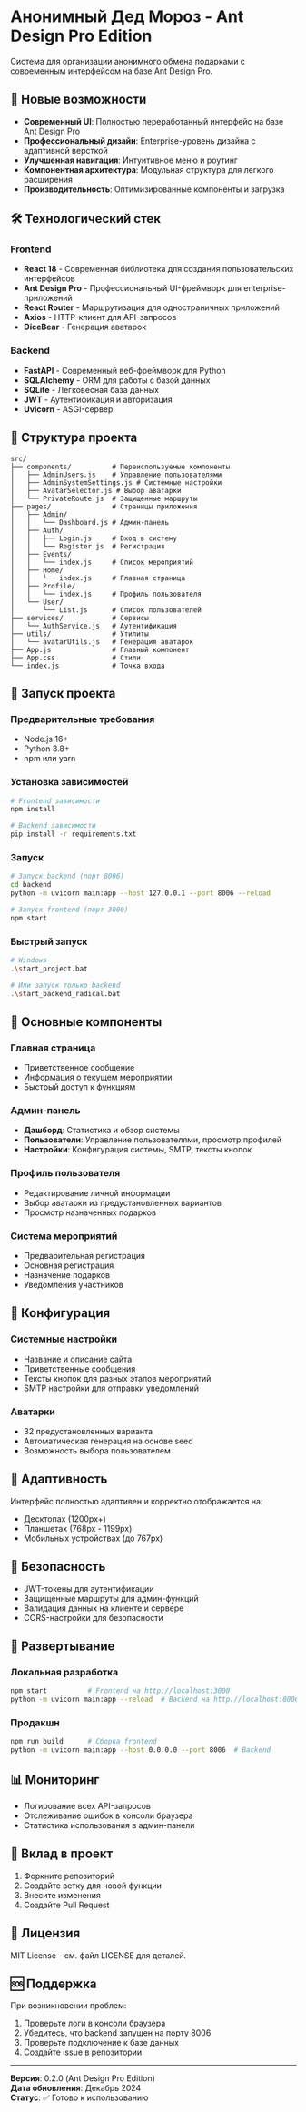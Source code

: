 # Анонимный Дед Мороз - Ant Design Pro Edition

Система для организации анонимного обмена подарками с современным интерфейсом на базе Ant Design Pro.

## 🚀 Новые возможности

- **Современный UI**: Полностью переработанный интерфейс на базе Ant Design Pro
- **Профессиональный дизайн**: Enterprise-уровень дизайна с адаптивной версткой
- **Улучшенная навигация**: Интуитивное меню и роутинг
- **Компонентная архитектура**: Модульная структура для легкого расширения
- **Производительность**: Оптимизированные компоненты и загрузка

## 🛠 Технологический стек

### Frontend
- **React 18** - Современная библиотека для создания пользовательских интерфейсов
- **Ant Design Pro** - Профессиональный UI-фреймворк для enterprise-приложений
- **React Router** - Маршрутизация для одностраничных приложений
- **Axios** - HTTP-клиент для API-запросов
- **DiceBear** - Генерация аватарок

### Backend
- **FastAPI** - Современный веб-фреймворк для Python
- **SQLAlchemy** - ORM для работы с базой данных
- **SQLite** - Легковесная база данных
- **JWT** - Аутентификация и авторизация
- **Uvicorn** - ASGI-сервер

## 📁 Структура проекта

```
src/
├── components/          # Переиспользуемые компоненты
│   ├── AdminUsers.js    # Управление пользователями
│   ├── AdminSystemSettings.js # Системные настройки
│   ├── AvatarSelector.js # Выбор аватарки
│   └── PrivateRoute.js  # Защищенные маршруты
├── pages/               # Страницы приложения
│   ├── Admin/
│   │   └── Dashboard.js # Админ-панель
│   ├── Auth/
│   │   ├── Login.js     # Вход в систему
│   │   └── Register.js  # Регистрация
│   ├── Events/
│   │   └── index.js     # Список мероприятий
│   ├── Home/
│   │   └── index.js     # Главная страница
│   ├── Profile/
│   │   └── index.js     # Профиль пользователя
│   └── User/
│       └── List.js      # Список пользователей
├── services/            # Сервисы
│   └── AuthService.js   # Аутентификация
├── utils/               # Утилиты
│   └── avatarUtils.js   # Генерация аватарок
├── App.js               # Главный компонент
├── App.css              # Стили
└── index.js             # Точка входа
```

## 🚀 Запуск проекта

### Предварительные требования
- Node.js 16+
- Python 3.8+
- npm или yarn

### Установка зависимостей

```bash
# Frontend зависимости
npm install

# Backend зависимости
pip install -r requirements.txt
```

### Запуск

```bash
# Запуск backend (порт 8006)
cd backend
python -m uvicorn main:app --host 127.0.0.1 --port 8006 --reload

# Запуск frontend (порт 3000)
npm start
```

### Быстрый запуск
```bash
# Windows
.\start_project.bat

# Или запуск только backend
.\start_backend_radical.bat
```

## 🎨 Основные компоненты

### Главная страница
- Приветственное сообщение
- Информация о текущем мероприятии
- Быстрый доступ к функциям

### Админ-панель
- **Дашборд**: Статистика и обзор системы
- **Пользователи**: Управление пользователями, просмотр профилей
- **Настройки**: Конфигурация системы, SMTP, тексты кнопок

### Профиль пользователя
- Редактирование личной информации
- Выбор аватарки из предустановленных вариантов
- Просмотр назначенных подарков

### Система мероприятий
- Предварительная регистрация
- Основная регистрация
- Назначение подарков
- Уведомления участников

## 🔧 Конфигурация

### Системные настройки
- Название и описание сайта
- Приветственные сообщения
- Тексты кнопок для разных этапов мероприятий
- SMTP настройки для отправки уведомлений

### Аватарки
- 32 предустановленных варианта
- Автоматическая генерация на основе seed
- Возможность выбора пользователем

## 📱 Адаптивность

Интерфейс полностью адаптивен и корректно отображается на:
- Десктопах (1200px+)
- Планшетах (768px - 1199px)
- Мобильных устройствах (до 767px)

## 🔐 Безопасность

- JWT-токены для аутентификации
- Защищенные маршруты для админ-функций
- Валидация данных на клиенте и сервере
- CORS-настройки для безопасности

## 🚀 Развертывание

### Локальная разработка
```bash
npm start          # Frontend на http://localhost:3000
python -m uvicorn main:app --reload  # Backend на http://localhost:8006
```

### Продакшн
```bash
npm run build      # Сборка frontend
python -m uvicorn main:app --host 0.0.0.0 --port 8006  # Backend
```

## 📊 Мониторинг

- Логирование всех API-запросов
- Отслеживание ошибок в консоли браузера
- Статистика использования в админ-панели

## 🤝 Вклад в проект

1. Форкните репозиторий
2. Создайте ветку для новой функции
3. Внесите изменения
4. Создайте Pull Request

## 📄 Лицензия

MIT License - см. файл LICENSE для деталей.

## 🆘 Поддержка

При возникновении проблем:
1. Проверьте логи в консоли браузера
2. Убедитесь, что backend запущен на порту 8006
3. Проверьте подключение к базе данных
4. Создайте issue в репозитории

---

**Версия**: 0.2.0 (Ant Design Pro Edition)  
**Дата обновления**: Декабрь 2024  
**Статус**: ✅ Готово к использованию
